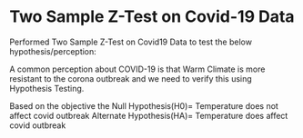 # Two Sample Z-Test on Covid-19 Data 

Performed Two Sample Z-Test on Covid19 Data to test the below hypothesis/perception:

A common perception about COVID-19 is that Warm Climate is more resistant to the corona outbreak 
and we need to verify this using Hypothesis Testing. 

Based on the objective the 
Null Hypothesis(H0)= Temperature does not affect covid outbreak
Alternate Hypothesis(HA)= Temperature does affect covid outbreak
